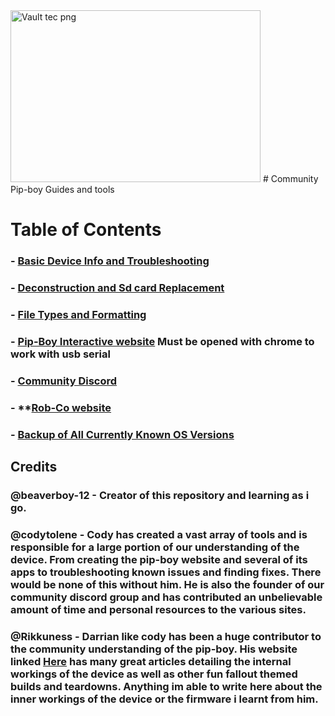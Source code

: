 <img width="400" height="275" alt="Vault tec png" src="https://github.com/user-attachments/assets/6cca8ff6-899d-40eb-9279-27a7a17289ec" />
# Community Pip-boy Guides and tools

# Table of Contents

### - **[Basic Device Info and Troubleshooting](https://github.com/beaverboy-12/The-Wand-Company-Pip-Boy-3000-Mk-V-Community-Guide/blob/main/Individual%20Guides/Basic%20device%20Info%20and%20Troubleshooting)**

### - **[Deconstruction and Sd card Replacement](https://github.com/beaverboy-12/The-Wand-Company-Pip-Boy-3000-Mk-V-Guide/blob/main/Individual%20Guides/Deconstruction%20and%20Sd%20card%20Replacement.md)**

### - **[File Types and Formatting](https://github.com/beaverboy-12/The-Wand-Company-Pip-Boy-3000-Mk-V-Community-Guide/blob/main/Individual%20Guides/File%20Types%20and%20Formatting.md)**

### - **[Pip-Boy Interactive website](https://pip-boy.com/)** **Must be opened with chrome to work with usb serial**

### - **[Community Discord](https://discord.gg/Q3fC3Hxz)**

### - **[Rob-Co website](https://log.robco-industries.org)

### - **[Backup of All Currently Known OS Versions](https://drive.google.com/drive/folders/1zgNKIpcHAw1kOLcdaYQV6leDRjtZrgZ8)**

## Credits
### @beaverboy-12 - Creator of this repository and learning as i go.

### @codytolene - Cody has created a vast array of tools and is responsible for a large portion of our understanding of the device. From creating the pip-boy website and several of its apps to troubleshooting known issues and finding fixes. There would be none of this without him. He is also the founder of our community discord group and has contributed an unbelievable amount of time and personal resources to the various sites.

### @Rikkuness - Darrian like cody has been a huge contributor to the community understanding of the pip-boy. His website linked [Here](https://log.robco-industries.org) has many great articles detailing the internal workings of the device as well as other fun fallout themed builds and teardowns. Anything im able to write here about the inner workings of the device or the firmware i learnt from him.
